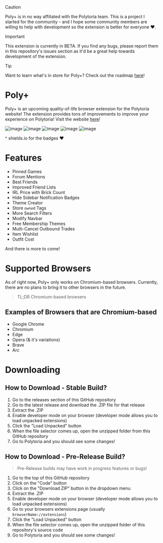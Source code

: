 > [!CAUTION]
> Poly+ is in no way affiliated with the Polytoria team. This is a project I started for the community - and I hope some community members are willing to help with development so the extension is better for everyone ❤️.

> [!IMPORTANT]
> This extension is currently in BETA. If you find any bugs, please report them in this repository's issues section as it'd be a great help towards development of the extension.

> [!TIP]
> Want to learn what's in store for Poly+? Check out the roadmap [here](https://github.com/users/indexxing/projects/2)!

# Poly+

Poly+ is an upcoming quality-of-life browser extension for the Polytoria website! The extension provides tons of improvements to improve your experience on Polytoria! Visit the website [here](https://polyplus.vercel.app/)!

![image](https://img.shields.io/badge/Google_chrome-4285F4?style=for-the-badge&logo=Google-chrome&logoColor=white)
![image](https://img.shields.io/badge/Microsoft_Edge-0078D7?style=for-the-badge&logo=Microsoft-edge&logoColor=white)
![image](https://img.shields.io/badge/Opera-FF1B2D?style=for-the-badge&logo=Opera&logoColor=white)
![image](https://img.shields.io/badge/Brave-FF1B2D?style=for-the-badge&logo=Brave&logoColor=white)
![image](https://img.shields.io/badge/Vivaldi-EF3939?style=for-the-badge&logo=Vivaldi&logoColor=white)

^ shields.io for the badges ❤️

# Features

- Pinned Games
- Forum Mentions
- Best Friends
- Improved Friend Lists
- IRL Price with Brick Count
- Hide Sidebar Notification Badges
- Theme Creator
- Store `owned` Tags
- More Search Filters
- Modify Navbar
- Free Membership Themes
- Multi-Cancel Outbound Trades
- Item Wishlist
- Outfit Cost

And there is more to come!

# Supported Browsers

As of right now, Poly+ only works on Chromium-based browsers. Currently, there are no plans to bring it to other browsers in the future.

> TL;DR Chromium-based browsers

## Examples of Browsers that are Chromium-based

- Google Chrome
- Chromium
- Edge
- Opera (& it's variations)
- Brave
- Arc

# Downloading

## How to Download - Stable Build?

1. Go to the releases section of this GitHub repository
2. Go to the latest release and download the .ZIP file for that release
3. Extract the .ZIP
4. Enable developer mode on your browser (developer mode allows you to load unpacked extensions)
5. Click the "Load Unpacked" button
6. When the file selector comes up, open the unzipped folder from this GitHub repository
7. Go to Polytoria and you should see some changes!

## How to Download - Pre-Release Build?

> Pre-Release builds may have work in progress features or bugs!

1. Go to the top of this GitHub repository
2. Click on the "Code" button
3. Click on the "Download ZIP" button in the dropdown menu
4. Extract the .ZIP
5. Enable developer mode on your browser (developer mode allows you to load unpacked extensions)
6. Go to your browsers extensions page (usually `browserName://extensions`)
7. Click the "Load Unpacked" button
8. When the file selector comes up, open the unzipped folder of this repository's source code
9. Go to Polytoria and you should see some changes!
